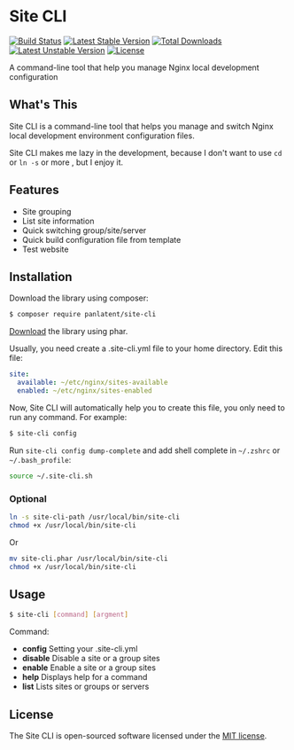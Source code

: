 Site CLI
========
[![Build Status](https://travis-ci.org/panlatent/site-cli.svg)](https://travis-ci.org/panlatent/site-cli)
[![Latest Stable Version](https://poser.pugx.org/panlatent/site-cli/v/stable.svg)](https://packagist.org/packages/panlatent/site-cli) 
[![Total Downloads](https://poser.pugx.org/panlatent/site-cli/downloads.svg)](https://packagist.org/packages/panlatent/site-cli) 
[![Latest Unstable Version](https://poser.pugx.org/panlatent/site-cli/v/unstable.svg)](https://packagist.org/packages/panlatent/site-cli) 
[![License](https://poser.pugx.org/panlatent/site-cli/license.svg)](https://packagist.org/packages/panlatent/site-cli)

A command-line tool that help you manage Nginx local development configuration

What's This
------------
Site CLI is a command-line tool that helps you manage and switch Nginx local development 
environment configuration files.

Site CLI makes me lazy in the development, because I don't want to use `cd` or `ln -s` or more
, but I enjoy it.

Features
--------
+ Site grouping
+ List site information
+ Quick switching group/site/server
+ Quick build configuration file from template
+ Test website 

Installation
-------------
Download the library using composer:
```bash
$ composer require panlatent/site-cli
```

[Download](https://github.com/panlatent/site-cli/releases) the library using phar.
  
Usually, you need create a .site-cli.yml file to your home directory. Edit this file:

```yaml
site:
  available: ~/etc/nginx/sites-available
  enabled: ~/etc/nginx/sites-enabled
```

Now, Site CLI will automatically help you to create this file, you only need to run any command. For example:
```bash
$ site-cli config
```

Run `site-cli config dump-complete` and add shell complete in `~/.zshrc` or `~/.bash_profile`:
```bash
source ~/.site-cli.sh
```

### Optional
```bash
ln -s site-cli-path /usr/local/bin/site-cli
chmod +x /usr/local/bin/site-cli
```
Or
```bash
mv site-cli.phar /usr/local/bin/site-cli
chmod +x /usr/local/bin/site-cli
```

Usage
-----
```bash
$ site-cli [command] [argment]
```

Command:
+ **config**   Setting your .site-cli.yml
+ **disable**  Disable a site or a group sites
+ **enable**   Enable a site or a group sites
+ **help**     Displays help for a command
+ **list**     Lists sites or groups or servers

License
-------
The Site CLI is open-sourced software licensed under the [MIT license](http://opensource.org/licenses/MIT).